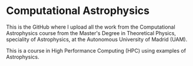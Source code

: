 # Computational Astrophysics

This is the GitHub where I upload all the work from the Computational Astrophysics course from the Master's Degree in Theoretical Physics, speciality of Astrophysics, at the Autonomous University of Madrid (UAM).

This is a course in High Performance Computing (HPC) using examples of Astrophysics.